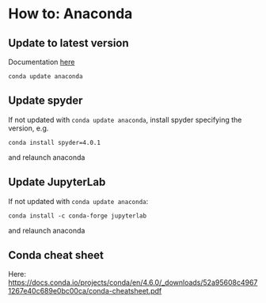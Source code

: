 # How to: Anaconda

## Update to latest version

Documentation [here](https://docs.anaconda.com/anaconda/install/update-version/)
```
conda update anaconda
```

## Update spyder 
If not updated with `conda update anaconda`, install spyder specifying the version, e.g.
```
conda install spyder=4.0.1
```
and relaunch anaconda

## Update JupyterLab
If not updated with `conda update anaconda`:
```
conda install -c conda-forge jupyterlab
```
and relaunch anaconda

## Conda cheat sheet
Here: https://docs.conda.io/projects/conda/en/4.6.0/_downloads/52a95608c49671267e40c689e0bc00ca/conda-cheatsheet.pdf
